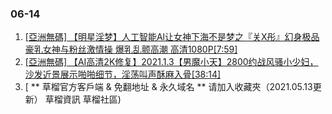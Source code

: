 ### 06-14
1. [ [亞洲無碼] 【明星淫梦】人工智能Al让女神下海不是梦之『关X彤』幻身极品豪乳女神与粉丝激情操 爆乳乱颤高潮 高清1080P[7:59] ]( https://kkembed.kdwshell.com/embed/92747)
1. [ [亞洲無碼] 【AI高清2K修复】2021.1.3【男魔小天】2800约战风骚小少妇，沙发近景展示啪啪细节，淫荡叫声酥麻入骨[38:14] ]( https://kkembed.kdwshell.com/embed/92750)
1. [ ** 草榴官方客戶端 & 免翻地址 & 永久域名 ** 请加入收藏夾（2021.05.13更新） 草榴資訊 草榴社區)
